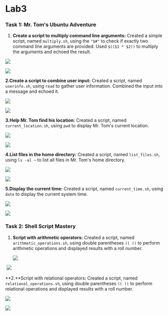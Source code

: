 # **Lab3**

### Task 1: Mr. Tom's Ubuntu Adventure

1. **Create a script to multiply command line arguments:** Created a simple script, named `multiply.sh`, using the `"$#"` to check if exactly two command line arguments are provided. Used `$(($1 * $2))` to multiply the arguments and echoed the result.

![](task1-1.png)

![](task1-2.png)

**2.Create a script to combine user input:** Created a script, named `userinfo.sh`, using `read` to gather user information. Combined the input into a message and echoed it.

![](task1-3.png)

![](task1-4.png)

**3.Help Mr. Tom find his location:** Created a script, named `current_location.sh`, using `pwd` to display Mr. Tom's current location.

![](task-1-5.png)

![](task1-6.png)

**4.List files in the home directory:** Created a script, named `list_files.sh`, using `ls -al ~` to list all files in Mr. Tom's home directory.

![](task1-7.png)

![](task1-8.png)

**5.Display the current time:** Created a script, named `current_time.sh`, using `date` to display the current system time.

![](task1-9.png)

![](task1-10.png)

### Task 2: Shell Script Mastery

1. **Script with arithmetic operators:** Created a script, named `arithmetic_operations.sh`, using double parentheses `(( ))` to perform arithmetic operations and displayed results with a roll number.

   ![](task2-1.png)

​       ![](task2-2.png)

**2.**Script with relational operators: Created a script, named `relational_operations.sh`, using double parentheses `(( ))` to perform relational operations and displayed results with a roll number.

![](task2-3.png)

![](task2-4.png)







